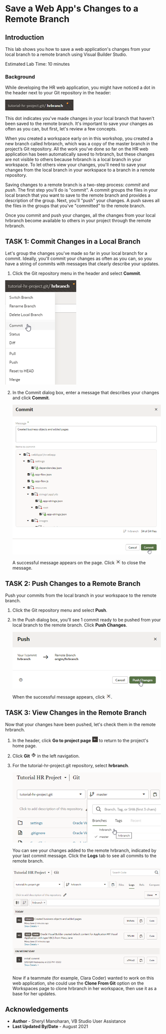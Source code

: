 # Save a Web App's Changes to a Remote Branch

## Introduction

This lab shows you how to save a web application's changes from your local branch to a remote branch using Visual Builder Studio.

Estimated Lab Time: 10 minutes

### Background
While developing the HR web application, you might have noticed a dot in the header next to your Git repository in the header:

![](images/git_changes_badge.png)

This dot indicates you've made changes in your local branch that haven't been saved to the remote branch. It's important to save your changes as often as you can, but first, let's review a few concepts.

When you created a workspace early on in this workshop, you created a new branch called hrbranch, which was a copy of the master branch in the project’s Git repository. All the work you've done so far on the HR web application has been automatically saved to hrbranch, but these changes are not visible to others because hrbranch is a local branch in your workspace. To let others view your changes, you'll need to save your changes from the local branch in your workspace to a branch in a remote repository.

Saving changes to a remote branch is a two-step process: _commit_ and _push_. The first step you'll do is "commit". A commit groups the files in your local branch that you want to save to the remote branch and provides a description of the group. Next, you'll "push" your changes. A push saves all the files in the groups that you've "committed" to the remote branch.

Once you commit and push your changes, all the changes from your local hrbranch become available to others in your project through the remote hrbranch.

## **TASK 1:** Commit Changes in a Local Branch
Let's group the changes you've made so far in your local branch for a commit. Ideally, you'll commit your changes as often as you can, so you have a string of commits with messages that clearly describe your updates.

1. Click the Git repository menu in the header and select **Commit**.

  ![](images/commit_menu.png)

2. In the Commit dialog box, enter a message that describes your changes and click **Commit**.

    ![](images/commit.png)

    A successful message appears on the page. Click ![Close message icon](images/x_icon.png) to close the message.

## **TASK 2:** Push Changes to a Remote Branch

Push your commits from the local branch in your workspace to the remote branch.

1.  Click the Git repository menu and select **Push**.
2.  In the Push dialog box, you'll see 1 commit ready to be pushed from your local branch to the remote branch. Click **Push Changes**.

    ![](images/push_changes.png)

    When the successful message appears, click ![Close message icon](images/x_icon.png).

## **TASK 3:** View Changes in the Remote Branch

Now that your changes have been pushed, let's check them in the remote hrbranch.

1.  In the header, click **Go to project page** ![Go to Project Page icon](images/go_to_project_home_icon.png) to return to the project's home page.
2.  Click **Git** ![Git icon](images/git_icon.png) in the left navigation.
3.  For the tutorial-hr-project.git repository, select **hrbranch**.

    ![](images/git_view_hrbranch.png)

    You can see your changes added to the remote hrbranch, indicated by your last commit message. Click the **Logs** tab to see all commits to the remote branch.

    ![](images/git_view_hrbranch_logs.png)

    Now if a teammate (for example, Clara Coder) wanted to work on this web application, she could use the **Clone From Git** option on the Workspaces page to clone hrbranch in her workspace, then use it as a base for her updates.

## Acknowledgements
* **Author** - Sheryl Manoharan, VB Studio User Assistance
* **Last Updated By/Date** - August 2021
